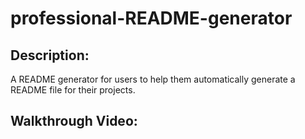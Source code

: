 # professional-README-generator

## <link src= "https://github.com/courtcoder/professional-README-generator">

## Description: 
A README generator for users to help them automatically generate a README file for their projects. 

## Walkthrough Video: 

